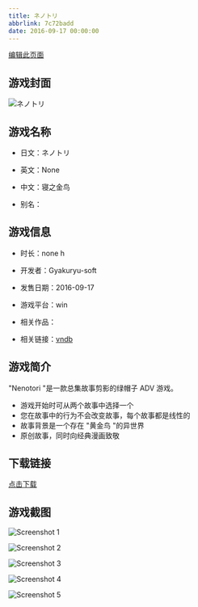 ```yaml
---
title: ネノトリ
abbrlink: 7c72badd
date: 2016-09-17 00:00:00
---
```

[编辑此页面](https://github.com/ACG-3/ADV3-source/blob/main/source/_posts/games/%E3%83%8D%E3%83%8E%E3%83%88%E3%83%AA.md)

## 游戏封面

![ネノトリ](https://pan.timero.xyz/d/onedrive/img_lib_001/%E3%83%8D%E3%83%8E%E3%83%88%E3%83%AA_cover.avif)


## 游戏名称

- 日文：ネノトリ
- 英文：None
- 中文：寝之金鸟

- 别名：


## 游戏信息

- 时长：none h
- 开发者：Gyakuryu-soft
- 发售日期：2016-09-17
- 游戏平台：win
- 相关作品：

- 相关链接：[vndb](https://vndb.org/v20720)


## 游戏简介

"Nenotori "是一款总集故事剪影的绿帽子 ADV 游戏。

- 游戏开始时可从两个故事中选择一个
- 您在故事中的行为不会改变故事，每个故事都是线性的
- 故事背景是一个存在 "黄金鸟 "的异世界
- 原创故事，同时向经典漫画致敬




## 下载链接

[点击下载](https://pan.timero.xyz/onedrive/adv_lib_001/%E3%83%8D%E3%83%8E%E3%83%88%E3%83%AA)


## 游戏截图


![Screenshot 1](https://pan.timero.xyz/d/onedrive/img_lib_001/%E3%83%8D%E3%83%8E%E3%83%88%E3%83%AA_Screenshot_1.avif)

![Screenshot 2](https://pan.timero.xyz/d/onedrive/img_lib_001/%E3%83%8D%E3%83%8E%E3%83%88%E3%83%AA_Screenshot_2.avif)

![Screenshot 3](https://pan.timero.xyz/d/onedrive/img_lib_001/%E3%83%8D%E3%83%8E%E3%83%88%E3%83%AA_Screenshot_3.avif)

![Screenshot 4](https://pan.timero.xyz/d/onedrive/img_lib_001/%E3%83%8D%E3%83%8E%E3%83%88%E3%83%AA_Screenshot_4.avif)

![Screenshot 5](https://pan.timero.xyz/d/onedrive/img_lib_001/%E3%83%8D%E3%83%8E%E3%83%88%E3%83%AA_Screenshot_5.avif)

